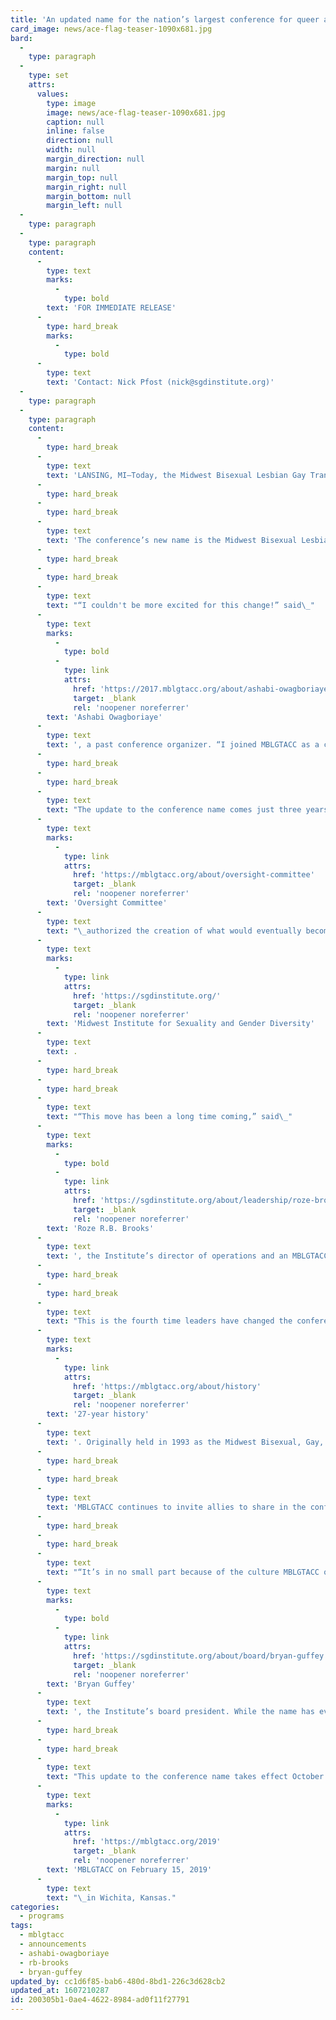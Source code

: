 ```yaml
---
title: 'An updated name for the nation’s largest conference for queer and trans+ college students'
card_image: news/ace-flag-teaser-1090x681.jpg
bard:
  -
    type: paragraph
  -
    type: set
    attrs:
      values:
        type: image
        image: news/ace-flag-teaser-1090x681.jpg
        caption: null
        inline: false
        direction: null
        width: null
        margin_direction: null
        margin: null
        margin_top: null
        margin_right: null
        margin_bottom: null
        margin_left: null
  -
    type: paragraph
  -
    type: paragraph
    content:
      -
        type: text
        marks:
          -
            type: bold
        text: 'FOR IMMEDIATE RELEASE'
      -
        type: hard_break
        marks:
          -
            type: bold
      -
        type: text
        text: 'Contact: Nick Pfost (nick@sgdinstitute.org)'
  -
    type: paragraph
  -
    type: paragraph
    content:
      -
        type: hard_break
      -
        type: text
        text: 'LANSING, MI—Today, the Midwest Bisexual Lesbian Gay Transgender Ally College Conference, America’s largest and oldest conference for queer and trans+ college students, is changing its name and taking an important next step in intentionally recognizing and centering the needs of asexual students in its collective work.'
      -
        type: hard_break
      -
        type: hard_break
      -
        type: text
        text: 'The conference’s new name is the Midwest Bisexual Lesbian Gay Transgender Asexual College Conference.'
      -
        type: hard_break
      -
        type: hard_break
      -
        type: text
        text: "“I couldn't be more excited for this change!” said\_"
      -
        type: text
        marks:
          -
            type: bold
          -
            type: link
            attrs:
              href: 'https://2017.mblgtacc.org/about/ashabi-owagboriaye.html'
              target: _blank
              rel: 'noopener noreferrer'
        text: 'Ashabi Owagboriaye'
      -
        type: text
        text: ', a past conference organizer. “I joined MBLGTACC as a chair in 2017 because I wanted to represent and open up dialogue for those who felt underrepresented in this identity. For me, the move to the ''A'' standing for asexual means being able to recognize queerness encompassing several amazing things and all the ways to express them. I''m so glad that we are taking steps to help the people in this community feel safe and seen.”'
      -
        type: hard_break
      -
        type: hard_break
      -
        type: text
        text: "The update to the conference name comes just three years after MBLGTACC\_"
      -
        type: text
        marks:
          -
            type: link
            attrs:
              href: 'https://mblgtacc.org/about/oversight-committee'
              target: _blank
              rel: 'noopener noreferrer'
        text: 'Oversight Committee'
      -
        type: text
        text: "\_authorized the creation of what would eventually become the\_"
      -
        type: text
        marks:
          -
            type: link
            attrs:
              href: 'https://sgdinstitute.org/'
              target: _blank
              rel: 'noopener noreferrer'
        text: 'Midwest Institute for Sexuality and Gender Diversity'
      -
        type: text
        text: .
      -
        type: hard_break
      -
        type: hard_break
      -
        type: text
        text: "“This move has been a long time coming,” said\_"
      -
        type: text
        marks:
          -
            type: bold
          -
            type: link
            attrs:
              href: 'https://sgdinstitute.org/about/leadership/roze-brooks'
              target: _blank
              rel: 'noopener noreferrer'
        text: 'Roze R.B. Brooks'
      -
        type: text
        text: ', the Institute’s director of operations and an MBLGTACC 2014 conference chair. “I—as well as other previous conference planners now involved with the Institute—have heard consistent and increased critique of the longstanding interpretation of ‘A’ in our conference name to mean ‘ally.’ As a team dedicated to recentering identities and experiences that are not part of the dominant narrative, we collectively understood that this was a shift that required our action, and we are thrilled to make this progress." This isn''t the end of the work on behalf of asexual students, Brooks added. "Today, that progress is in name, and moving forward it will also be rooted in practice as we continue to build coalition with the asexual community to truly expand our program to center these experiences.”'
      -
        type: hard_break
      -
        type: hard_break
      -
        type: text
        text: "This is the fourth time leaders have changed the conference name in its\_"
      -
        type: text
        marks:
          -
            type: link
            attrs:
              href: 'https://mblgtacc.org/about/history'
              target: _blank
              rel: 'noopener noreferrer'
        text: '27-year history'
      -
        type: text
        text: '. Originally held in 1993 as the Midwest Bisexual, Gay, and Lesbian College Conference (MBGLCC), the second annual gathering was held a year later under the re-ordered name Midwest, Bisexual, Lesbian, and Gay College Conference (MBLGCC). The name was updated again in 1997 to center transgender students (MBLGTCC), and in 2001 to add “ally” (MBLGTACC). Each of these changes came about through the efforts and initiative of students and student organizers.'
      -
        type: hard_break
      -
        type: hard_break
      -
        type: text
        text: 'MBLGTACC continues to invite allies to share in the conference space and to learn through the views and experiences of queer and trans+ folx, as well as fellow allies.'
      -
        type: hard_break
      -
        type: hard_break
      -
        type: text
        text: "“It’s in no small part because of the culture MBLGTACC organizers and the Institute have been careful to support that our allies have so readily gotten behind this transition and its purpose. Allyship is an action, and they’re walking the walk—they’re actively doing the work of decentering themselves while centering the most marginalized. This is a natural next step,” said\_"
      -
        type: text
        marks:
          -
            type: bold
          -
            type: link
            attrs:
              href: 'https://sgdinstitute.org/about/board/bryan-guffey'
              target: _blank
              rel: 'noopener noreferrer'
        text: 'Bryan Guffey'
      -
        type: text
        text: ', the Institute’s board president. While the name has evolved, “what it doesn’t change is that allyship—true allyship—is necessary to continue radical change and transformation in the way our society operates. We warmly and enthusiastically welcome all who are committed to that work.”'
      -
        type: hard_break
      -
        type: hard_break
      -
        type: text
        text: "This update to the conference name takes effect October 1, 2018 and applies to all current and future business purposes. Historical references to the conference will continue to align with the established practice of using the name or acronym at the time the conference was held, followed by the year. Instances of the full MBLGTACC name will be updated on conference and Institute websites and social media by October 15, with print materials, collateral, and ephemera updated as they’re replenished. A formal announcement will also be made to all conference attendees at\_"
      -
        type: text
        marks:
          -
            type: link
            attrs:
              href: 'https://mblgtacc.org/2019'
              target: _blank
              rel: 'noopener noreferrer'
        text: 'MBLGTACC on February 15, 2019'
      -
        type: text
        text: "\_in Wichita, Kansas."
categories:
  - programs
tags:
  - mblgtacc
  - announcements
  - ashabi-owagboriaye
  - rb-brooks
  - bryan-guffey
updated_by: cc1d6f85-bab6-480d-8bd1-226c3d628cb2
updated_at: 1607210287
id: 200305b1-0ae4-4622-8984-ad0f11f27791
---
```

